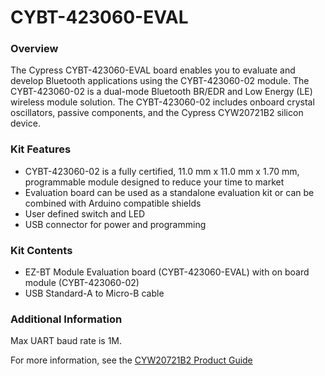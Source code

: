 # CYBT-423060-EVAL

### Overview

The Cypress CYBT-423060-EVAL board enables you to evaluate and develop Bluetooth applications using the CYBT-423060-02 module.  The CYBT-423060-02 is a dual-mode Bluetooth BR/EDR and Low Energy (LE) wireless module solution.  The CYBT-423060-02 includes onboard crystal oscillators, passive components, and the Cypress CYW20721B2 silicon device.

### Kit Features

* CYBT-423060-02 is a fully certified, 11.0 mm x 11.0 mm x 1.70 mm, programmable module designed to reduce your time to market
* Evaluation board can be used as a standalone evaluation kit or can be combined with Arduino compatible shields
* User defined switch and LED
* USB connector for power and programming

### Kit Contents

* EZ-BT Module Evaluation board (CYBT-423060-EVAL) with on board module (CYBT-423060-02)
* USB Standard-A to Micro-B cable

### Additional Information

Max UART baud rate is 1M.

For more information, see the [CYW20721B2 Product Guide](https://community.cypress.com/docs/DOC-17429)

